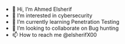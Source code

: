 - 👋 Hi, I’m Ahmed Elsherif
- 👀 I’m interested in cybersecurity
- 🌱 I’m currently learning Penetration Testing
- 💞️ I’m looking to collaborate on Bug hunting
- 📫 How to reach me @elsherifX00

<!---
elsherifX00/elsherifX00 is a ✨ special ✨ repository because its `README.md` (this file) appears on your GitHub profile.
You can click the Preview link to take a look at your changes.
--->
